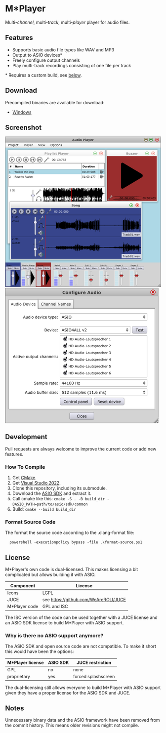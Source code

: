 # M*Player
Multi-*channel*, multi-*track*, multi-*player* player for audio files.

## Features
* Supports basic audio file types like WAV and MP3
* Output to ASIO devices\*
* Freely configure output channels
* Play multi-track recordings consisting of one file per track

\* Requires a custom build, see [below](#how-to-compile).

## Download
Precompiled binaries are available for download:
* [Windows](http://serviushack.space/MStarPlayer/MStarPlayer.zip)

## Screenshot
![Main window with players](Screenshots/MainWindow.png)
![Audio configuration dialog](Screenshots/Configure%20Audio.png)

## Development
Pull requests are always welcome to improve the current code or add new features.

### How To Compile

1. Get [CMake](https://cmake.org/).
2. Get [Visual Studio 2022](https://www.visualstudio.com/downloads/).
3. Clone this repository, including its submodule.
4. Download the [ASIO SDK](https://www.steinberg.net/de/company/developer.html) and extract it.
5. Call cmake like this: `cmake -S . -B build_dir -DASIO_PATH=path/to/asio/sdk/common`
6. Build: `cmake --build build_dir`

### Format Source Code

The format the source code according to the .clang-format file:

      powershell -executionpolicy bypass -file .\format-source.ps1

## License

M\*Player's own code is dual-licensed. This makes licensing a bit complicated but allows building it with ASIO.

Component      | License
---------------|--------
Icons          | LGPL
JUCE           | see https://github.com/WeAreROLI/JUCE
M\*Player code | GPL and ISC

The ISC version of the code can be used together with a JUCE license and an ASIO SDK license to build M\*Player with ASIO support.


### Why is there no ASIO support anymore?

The ASIO SDK and open source code are not compatible. To make it short this would have been the options:

M\*Player license | ASIO SDK | JUCE restriction
------------------|----------|-----------------
GPL               | no       | none
proprietary       | yes      | forced splashscreen

The dual-licensing still allows everyone to build M\*Player with ASIO support given they have a proper license for the ASIO SDK and JUCE.


## Notes
Unnecessary binary data and the ASIO framework have been removed from the commit history. This means older revisions might not compile.
